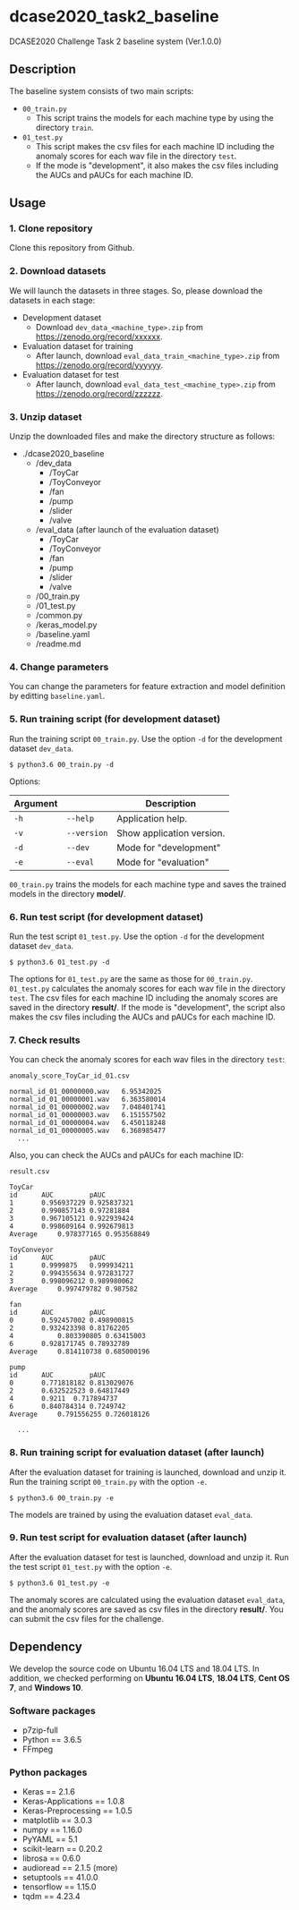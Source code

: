 # dcase2020_task2_baseline
DCASE2020 Challenge Task 2 baseline system (Ver.1.0.0)

## Description
The baseline system consists of two main scripts:
- `00_train.py`
  - This script trains the models for each machine type by using the directory `train`.
- `01_test.py`
  - This script makes the csv files for each machine ID including the anomaly scores for each wav file in the directory `test`.
  - If the mode is "development", it also makes the csv files including the AUCs and pAUCs for each machine ID. 

## Usage

### 1. Clone repository
Clone this repository from Github.

### 2. Download datasets
We will launch the datasets in three stages. 
So, please download the datasets in each stage:
- Development dataset
  - Download `dev_data_<machine_type>.zip` from https://zenodo.org/record/xxxxxx.
- Evaluation dataset for training
  - After launch, download `eval_data_train_<machine_type>.zip` from https://zenodo.org/record/yyyyyy.
- Evaluation dataset for test
  - After launch, download `eval_data_test_<machine_type>.zip` from https://zenodo.org/record/zzzzzz.

### 3. Unzip dataset
Unzip the downloaded files and make the directory structure as follows:
- ./dcase2020_baseline
    - /dev_data
        - /ToyCar
        - /ToyConveyor
        - /fan
        - /pump
        - /slider
        - /valve
    - /eval_data (after launch of the evaluation dataset)
        - /ToyCar
        - /ToyConveyor
        - /fan
        - /pump
        - /slider
        - /valve
    - /00_train.py
    - /01_test.py
    - /common.py
    - /keras_model.py
    - /baseline.yaml
    - /readme.md

### 4. Change parameters
You can change the parameters for feature extraction and model definition by editting `baseline.yaml`.

### 5. Run training script (for development dataset)
Run the training script `00_train.py`. 
Use the option `-d` for the development dataset `dev_data`.
```
$ python3.6 00_train.py -d
```
Options:

| Argument                    |                                   | Description                                                  | 
| --------------------------- | --------------------------------- | ------------------------------------------------------------ | 
| `-h`                        | `--help`                          | Application help.                                            | 
| `-v`                        | `--version`                       | Show application version.                                    | 
| `-d`                        | `--dev`                           | Mode for "development"                                       |  
| `-e`                        | `--eval`                          | Mode for "evaluation"                                        | 

`00_train.py` trains the models for each machine type and saves the trained models in the directory **model/**.

### 6. Run test script (for development dataset)
Run the test script `01_test.py`.
Use the option `-d` for the development dataset `dev_data`.
```
$ python3.6 01_test.py -d
```
The options for `01_test.py` are the same as those for `00_train.py`.
`01_test.py` calculates the anomaly scores for each wav file in the directory `test`. 
The csv files for each machine ID including the anomaly scores are saved in the directory **result/**.
If the mode is "development", the script also makes the csv files including the AUCs and pAUCs for each machine ID. 

### 7. Check results
You can check the anomaly scores for each wav files in the directory `test`:

`anomaly_score_ToyCar_id_01.csv`
```  
normal_id_01_00000000.wav	6.95342025
normal_id_01_00000001.wav	6.363580014
normal_id_01_00000002.wav	7.048401741
normal_id_01_00000003.wav	6.151557502
normal_id_01_00000004.wav	6.450118248
normal_id_01_00000005.wav	6.368985477
  ...
```

Also, you can check the AUCs and pAUCs for each machine ID:

`result.csv`
```  
ToyCar		
id	    AUC	        pAUC
1	    0.956937229	0.925837321
2	    0.990857143	0.97281884
3	    0.967105121	0.922939424
4	    0.998609164	0.992679813
Average	    0.978377165	0.953568849
		
ToyConveyor		
id	    AUC	        pAUC
1	    0.9999875	0.999934211
2	    0.994355634	0.972831727
3	    0.998096212	0.989980062
Average	    0.997479782	0.987582
		
fan		
id	    AUC	        pAUC
0	    0.592457002	0.498900815
2	    0.932423398	0.81762205
4           0.803390805	0.63415003
6	    0.928171745	0.78932789
Average	    0.814110738	0.685000196
		
pump		
id	    AUC	        pAUC
0	    0.771818182	0.813029076
2	    0.632522523	0.64817449
4	    0.9211	0.717894737
6	    0.840784314	0.7249742
Average	    0.791556255	0.726018126

  ...
```

### 8. Run training script for evaluation dataset (after launch)
After the evaluation dataset for training is launched, download and unzip it.
Run the training script `00_train.py` with the option `-e`. 
```
$ python3.6 00_train.py -e
```
The models are trained by using the evaluation dataset `eval_data`.

### 9. Run test script for evaluation dataset (after launch)
After the evaluation dataset for test is launched, download and unzip it.
Run the test script `01_test.py` with the option `-e`. 
```
$ python3.6 01_test.py -e
```
The anomaly scores are calculated using the evaluation dataset `eval_data`, and the anomaly scores are saved as csv files in the directory **result/**.
You can submit the csv files for the challenge.

## Dependency
We develop the source code on Ubuntu 16.04 LTS and 18.04 LTS.
In addition, we checked performing on **Ubuntu 16.04 LTS**, **18.04 LTS**, **Cent OS 7**, and **Windows 10**.

### Software packages
- p7zip-full
- Python == 3.6.5
- FFmpeg

### Python packages
- Keras                         == 2.1.6
- Keras-Applications            == 1.0.8
- Keras-Preprocessing           == 1.0.5
- matplotlib                    == 3.0.3
- numpy                         == 1.16.0
- PyYAML                        == 5.1
- scikit-learn                  == 0.20.2
- librosa                       == 0.6.0
- audioread                     == 2.1.5 (more)
- setuptools                    == 41.0.0
- tensorflow                    == 1.15.0
- tqdm                          == 4.23.4